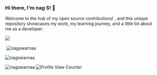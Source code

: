 ### Hi there, I'm nag S!  👋

Welcome to the hub of my open source contributions! , and this unique repository showcases my work, my learning journey, and a little bit about me as a developer:

<!-- - 🔭 I’m currently working on **[Your Current Project]**.
- 🌱 I’m currently learning **[Topic or Tool You're Learning]**.
- 👯 I’m looking to collaborate on **[Type of Projects You're Looking to Collaborate on]**.
- 🤔 I’m looking for help with **[What You Need Help With]**.
- 💬 Ask me about **[Topics You're Comfortable Answering About]**.
- 📫 How to reach me: **[Your Email or Another Way to Reach You]**.
- 😄 Pronouns: **[Your Pronouns]**.
- ⚡ Fun fact: **[A Fun Fact About You]**. -->

![](https://leetcard.jacoblin.cool/nagarajuswarna5?theme=unicorn)
<p>&nbsp;<img align="center" src="https://github-readme-stats.vercel.app/api?username=nagswarnaa&theme=algolia&show_icons=true&locale=en" alt="nagswarnaa" /></p>

<p><img align="center" src="https://github-readme-streak-stats.herokuapp.com/?user=nagswarnaa&theme=algolia" alt="nagswarnaa" /></p>

<p><img align="left" src="https://github-readme-stats.vercel.app/api/top-langs?username=nagswarnaa&theme=algolia&show_icons=true&locale=en&layout=compact" alt="nagswarnaa" /></p>

![Profile View Counter](https://komarev.com/ghpvc/?username=nagswarnaa&color=brightgreen)
